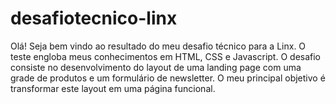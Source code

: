 # desafiotecnico-linx
Olá! Seja bem vindo ao resultado do meu desafio técnico para a Linx.  O teste engloba meus conhecimentos em HTML, CSS e Javascript. O desafio consiste no desenvolvimento do layout de uma landing page com uma grade de produtos e um formulário de newsletter. O meu principal objetivo é transformar este layout em uma página funcional.
